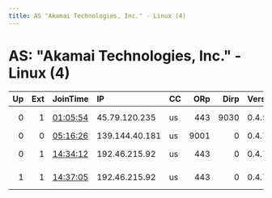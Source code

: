 ```yaml
---
title: AS "Akamai Technologies, Inc." - Linux (4)
---
```


# AS: "Akamai Technologies, Inc." - Linux (4)

|   Up |   Ext | JoinTime                                                                                              | IP             | CC   |   ORp |   Dirp | Version   | Contact                   | Nickname       |   eFamMembers |
|-----:|------:|:------------------------------------------------------------------------------------------------------|:---------------|:-----|------:|-------:|:----------|:--------------------------|:---------------|--------------:|
|    0 |     1 | [01:05:54](https://nusenu.github.io/OrNetStats/w/relay/052533C7FDB4FF3540AD713BB538873D2973EA6B.html) | 45.79.120.235  | us   |   443 |   9030 | 0.4.5.16  | tpwnnyprojects admin@pwnn | TPwnnyProjects |             1 |
|    0 |     0 | [05:16:26](https://nusenu.github.io/OrNetStats/w/relay/3D614F6053F00D014CEC77D330A212B440F950C0.html) | 139.144.40.181 | us   |  9001 |      0 | 0.4.7.13  | None                      | shitrelay      |             1 |
|    0 |     1 | [14:34:12](https://nusenu.github.io/OrNetStats/w/relay/AC735CF3A0DD7224B0AA10CC3C249E57C374D646.html) | 192.46.215.92  | us   |   443 |      0 | 0.4.7.13  | TPwnnyProjects admin@tpw  | TPwnnyProjects |             1 |
|    1 |     1 | [14:37:05](https://nusenu.github.io/OrNetStats/w/relay/BD95003573790AB5A5AEB0ED5B84F36CEE4CA07F.html) | 192.46.215.92  | us   |   443 |      0 | 0.4.7.13  | TPwnnyProjects admin@tpw  | TPwnnyProjects |             1 |
